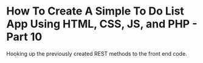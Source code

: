 # How To Create A Simple To Do List App Using HTML, CSS, JS, and PHP - Part 10

Hooking up the previously created REST methods to the front end code.
